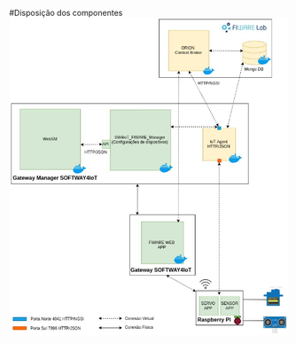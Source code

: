 #Disposição dos componentes
![](/FIWARE/ThingsApps_Raspberrypi_WIFI/Docs/images/Disposição_dos_Componentes-WiFi.jpg)
